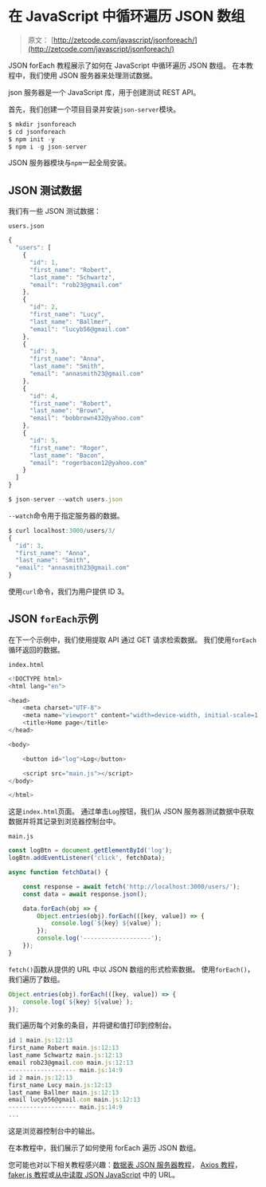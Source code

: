 # 在 JavaScript 中循环遍历 JSON 数组

> 原文： [http://zetcode.com/javascript/jsonforeach/](http://zetcode.com/javascript/jsonforeach/)

JSON forEach 教程展示了如何在 JavaScript 中循环遍历 JSON 数组。 在本教程中，我们使用 JSON 服务器来处理测试数据。

json 服务器是一个 JavaScript 库，用于创建测试 REST API。

首先，我们创建一个项目目录并安装`json-server`模块。

```js
$ mkdir jsonforeach
$ cd jsonforeach
$ npm init -y
$ npm i -g json-server

```

JSON 服务器模块与`npm`一起全局安装。

## JSON 测试数据

我们有一些 JSON 测试数据：

`users.json`

```js
{
  "users": [
    {
      "id": 1,
      "first_name": "Robert",
      "last_name": "Schwartz",
      "email": "rob23@gmail.com"
    },
    {
      "id": 2,
      "first_name": "Lucy",
      "last_name": "Ballmer",
      "email": "lucyb56@gmail.com"
    },
    {
      "id": 3,
      "first_name": "Anna",
      "last_name": "Smith",
      "email": "annasmith23@gmail.com"
    },
    {
      "id": 4,
      "first_name": "Robert",
      "last_name": "Brown",
      "email": "bobbrown432@yahoo.com"
    },
    {
      "id": 5,
      "first_name": "Roger",
      "last_name": "Bacon",
      "email": "rogerbacon12@yahoo.com"
    }
  ]
}    

```

```js
$ json-server --watch users.json    

```

`--watch`命令用于指定服务器的数据。

```js
$ curl localhost:3000/users/3/
{
  "id": 3,
  "first_name": "Anna",
  "last_name": "Smith",
  "email": "annasmith23@gmail.com"
}

```

使用`curl`命令，我们为用户提供 ID 3。

## JSON `forEach`示例

在下一个示例中，我们使用提取 API 通过 GET 请求检索数据。 我们使用`forEach`循环返回的数据。

`index.html`

```js
<!DOCTYPE html>
<html lang="en">

<head>
    <meta charset="UTF-8">
    <meta name="viewport" content="width=device-width, initial-scale=1.0">
    <title>Home page</title>
</head>

<body>

    <button id="log">Log</button>

    <script src="main.js"></script>
</body>

</html>

```

这是`index.html`页面。 通过单击`Log`按钮，我们从 JSON 服务器测试数据中获取数据并将其记录到浏览器控制台中。

`main.js`

```js
const logBtn = document.getElementById('log');
logBtn.addEventListener('click', fetchData);

async function fetchData() {

    const response = await fetch('http://localhost:3000/users/');
    const data = await response.json();

    data.forEach(obj => {
        Object.entries(obj).forEach(([key, value]) => {
            console.log(`${key} ${value}`);
        });
        console.log('-------------------');
    });
}

```

`fetch()`函数从提供的 URL 中以 JSON 数组的形式检索数据。 使用`forEach()`，我们遍历了数组。

```js
Object.entries(obj).forEach(([key, value]) => {
    console.log(`${key} ${value}`);
});

```

我们遍历每个对象的条目，并将键和值打印到控制台。

```js
id 1 main.js:12:13
first_name Robert main.js:12:13
last_name Schwartz main.js:12:13
email rob23@gmail.com main.js:12:13
------------------- main.js:14:9
id 2 main.js:12:13
first_name Lucy main.js:12:13
last_name Ballmer main.js:12:13
email lucyb56@gmail.com main.js:12:13
------------------- main.js:14:9
...

```

这是浏览器控制台中的输出。

在本教程中，我们展示了如何使用 forEach 遍历 JSON 数组。

您可能也对以下相关教程感兴趣：[数据表 JSON 服务器教程](/articles/datatablesjsonserver/)， [Axios 教程](/javascript/axios/)， [faker.js 教程](/javascript/fakerjs/)或[从中读取 JSON JavaScript](/articles/javascriptjsonurl/) 中的 URL。